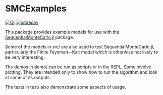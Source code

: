 # SMCExamples

<!-- badges: start -->
[![CI](https://github.com/awllee/SMCExamples.jl/workflows/CI/badge.svg)](https://github.com/awllee/SMCExamples.jl/actions)
[![codecov](https://codecov.io/gh/awllee/SMCExamples.jl/branch/master/graph/badge.svg)](https://codecov.io/gh/awllee/SMCExamples.jl)
<!-- badges: end -->

This package provides example models for use with the [SequentialMonteCarlo.jl](https://github.com/awllee/SequentialMonteCarlo.jl) package.

Some of the models in src/ are also used to test SequentialMonteCarlo.jl, particularly the Finite Feynman--Kac model which is otherwise not likely to be very interesting.

The demos in demo/ can be run as scripts or in the REPL. Some involve plotting. They are intended only to show how to run the algorithm and look at some of its outputs.

The tests in test/ also demonstrate some aspects of usage.
